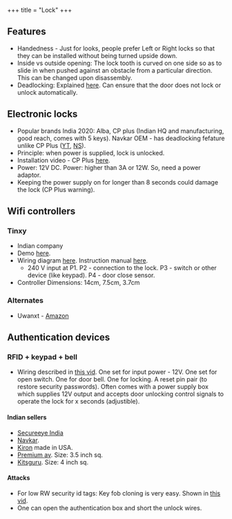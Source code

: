 +++
title = "Lock"
+++

## Features
- Handedness - Just for looks, people prefer Left or Right locks so that they can be installed without being turned upside down.
- Inside vs outside opening: The lock tooth is curved on one side so as to slide in when pushed against an obstacle from a particular direction. This can be changed upon disassembly.
- Deadlocking: Explained [here](https://www.youtube.com/watch?v=16CDy-o6TeQ). Can ensure that the door does not lock or unlock automatically.


## Electronic locks
- Popular brands India 2020: Alba, CP plus (Indian HQ and manufacturing, good reach, comes with 5 keys). Navkar OEM - has deadlocking fefature unlike CP Plus ([YT](https://www.youtube.com/watch?v=WIT3zKhLyvw), [NS](http://navkarsys.com/Electronic-Door-Lock-Stainless-Steel-for-Wooden-and-Metal-Doors-with-Dead-Locking-Lock-Can-Be-Free-NSEL-390)).
- Principle: when power is supplied, lock is unlocked.
- Installation video - CP Plus [here](https://www.youtube.com/watch?v=BtK7Fis9Pck).
- Power: 12V DC. Power: higher than 3A or 12W. So, need a power adaptor.
- Keeping the power supply on for longer than 8 seconds could damage the lock (CP Plus warning).

## Wifi controllers
### Tinxy 
- Indian company
- Demo [here](https://www.youtube.com/watch?v=WiY89FcC-Eo).
- Wiring diagram [here](https://tinxy.in/wp-content/uploads/2019/09/REMOTE7-1012x1024.jpg).  Instruction manual [here](https://docs.google.com/document/d/19CUIW6-FGX7kiGI2oPKC09dlQ9MQ3XdqsDB7JVbGHM0/edit).
  - 240 V input at P1. P2 - connection to the lock. P3 - switch or other device (like keypad). P4 - door close sensor.
- Controller Dimensions: 14cm, 7.5cm, 3.7cm

### Alternates
- Uwanxt - [Amazon](https://www.amazon.in/UwaNxt-Electronic-Silver-Standard-Single/dp/B083M3HSK8/)

## Authentication devices
### RFID + keypad + bell
- Wiring described in [this vid](https://www.youtube.com/watch?v=VsZLFqE_iLc). One set for input power - 12V. One set for open switch. One for door bell. One for locking. A reset pin pair (to restore security passwords). Often comes with a power supply box which supplies 12V output and accepts door unlocking control signals to operate the lock for x seconds (adjustible).

#### Indian sellers
- [Secureeye India](https://www.industrybuying.com/biometric-secureye-SEC.BIO.91016006/)
- [Navkar](navkarsys.com/Imported-RFID-Door-Lock-Access-Control-System-with-10-Keyfobs).
- [Kiron](https://kiron.co.in/products/B00G4UF7NA) made in USA.
- [Premium av](https://www.flipkart.com/premiumav-security-rfid-proximity-entry-door-lock-access-control-system-smart/p/itmf5bbwn2egnc7n). Size: 3.5 inch sq.
- [Kitsguru](https://www.flipkart.com/kitsguru-security-rfid-proximity-entry-door-lock-access-control-system-500-user-circuit-motion-detector-electronic-hobby-kit/p/itmf87xwnudnm7h8?pid=EHKF87RPUCM7MHT4). Size: 4 inch sq.

#### Attacks
- For low RW security id tags: Key fob cloning is very easy. Shown in [this vid](https://www.youtube.com/watch?v=VsZLFqE_iLc).
- One can open the authentication box and short the unlock wires.